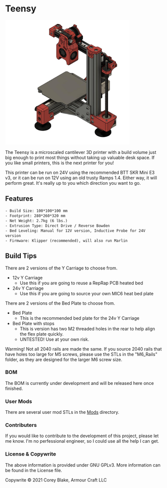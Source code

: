 # Teensy

<img alt="Teensy v1" width="400px" src="Images/Teensy v1 Beta.jpg" />

The Teensy is a microscaled cantilever 3D printer with a build volume just big enough to print most things without taking up valuable desk space. If you like small printers, this is the next printer for you!

This printer can be run on 24V using the recommended BTT SKR Mini E3 v3, or it can be run on 12V using an old trusty Ramps 1.4. Either way, it will perform great. It's really up to you which direction you want to go.

## Features

	- Build Size: 100*100*100 mm
	- Footprint: 280*260*320 mm
	- Net Weight: 2.7kg (6 lbs.)
	- Extrusion Type: Direct Drive / Reverse Bowden
	- Bed Leveling: Manual for 12V version, Inductive Probe for 24V version
	- Firmware: Klipper (recommended), will also run Marlin

## Build Tips
There are 2 versions of the Y Carriage to choose from. 
- 12v Y Carriage 
	- Use this if you are going to reuse a RepRap PCB heated bed
- 24v Y Carriage 
	- Use this if you are going to source your own MIC6 heat bed plate

There are 2 versions of the Bed Plate to choose from. 
- Bed Plate
	- This is the recommended bed plate for the 24v Y Carriage
- Bed Plate with stops
	- This is version has two M2 threaded holes in the rear to help align the flex plate quickly.
	- UNTESTED! Use at your own risk.

Warming! Not all 2040 rails are made the same. If you source 2040 rails that have holes too large for M5 screws, please use the STLs in the "M6_Rails" folder, as they are designed for the larger M6 screw size.

### BOM
The BOM is currently under development and will be released here once finished.

### User Mods
There are several user mod STLs in the [Mods](https://github.com/armourcraft/Teensy/tree/main/Mods) directory.

### Contributers
If you would like to contribute to the development of this project, please let me know. I'm no perfessional engineer, so I could use all the help I can get.


### License & Copywrite
The above information is provided under GNU GPLv3. More information can be found in the License file.

Copywrite © 2021 Corey Blake, Armour Craft LLC